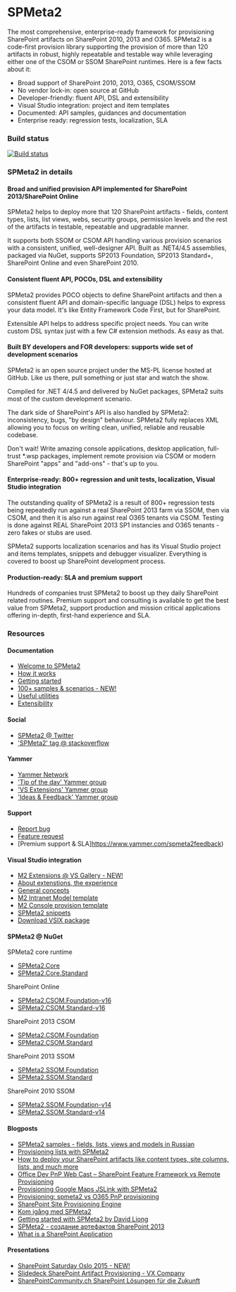 ﻿# SPMeta2

The most comprehensive, enterprise-ready framework for provisioning SharePoint artifacts on SharePoint 2010, 2013 and O365. SPMeta2 is a code-first provision library supporting the provision of more than 120 artifacts in robust, highly repeatable and testable way while leveraging either one of the CSOM or SSOM SharePoint runtimes. Here is a few facts about it:

* Broad support of SharePoint 2010, 2013, O365, CSOM/SSOM
* No vendor lock-in: open source at GitHub
* Developer-friendly: fluent API, DSL and extensibility
* Visual Studio integration: project and item templates
* Documented: API samples, guidances and documentation
* Enterprise ready: regression tests, localization, SLA

### Build status
[![Build status](https://ci.appveyor.com/api/projects/status/0ym3fts7hmrdjvy1?svg=true)](https://ci.appveyor.com/project/SubPointSupport/spmeta2)

### SPMeta2 in details

#### Broad and unified provision API implemented for SharePoint 2013/SharePoint Online
SPMeta2 helps to deploy more that 120 SharePoint artifacts - fields, content types, lists, list views, webs, security groups, permission levels and the rest of the artifacts in testable, repeatable and upgradable manner. 

It supports both SSOM or CSOM API handling various provision scenarios with a consistent, unified, well-designer API. Built as .NET4/4.5 assemblies, packaged via NuGet, supports SP2013 Foundation, SP2013 Standard+, SharePoint Online and even SharePoint 2010.

#### Consistent fluent API, POCOs, DSL and extensibility
SPMeta2 provides POCO objects to define SharePoint artifacts and then a consistent fluent API and domain-specific language (DSL) helps to express your data model. It's like Entity Framework Code First, but for SharePoint. 

Extensible API helps to address specific project needs. You can write custom DSL syntax just with a few C# extension methods. As easy as that.

#### Built BY developers and FOR developers: supports wide set of development scenarios
SPMeta2 is an open source project under the MS-PL license hosted at GitHub. Like us there, pull something or just star and watch the show.

Compiled for .NET 4/4.5 and delivered by NuGet packages, SPMeta2 suits most of the custom development scenario.

The dark side of SharePoint's API is also handled by SPMeta2: inconsistency, bugs, "by design" behaviour. SPMeta2 fully replaces XML allowing you to focus on writing clean, unified, reliable and reusable codebase. 

Don't wait! Write amazing console applications, desktop application, full-trust *.wsp packages, implement remote provision via CSOM or modern SharePoint "apps" and "add-ons" - that's up to you.

#### Enterprise-ready: 800+ regression and unit tests, localization, Visual Studio integration
The outstanding quality of SPMeta2 is a result of 800+ regression tests being repeatedly run against a real SharePoint 2013 farm via SSOM, then via CSOM, and then it is also run against real O365 tenants via CSOM. Testing is done against REAL SharePoint 2013 SP1 instancies and O365 tenants - zero fakes or stubs are used.

SPMeta2 supports localization scenarios and has its Visual Studio project and items templates, snippets and debugger visualizer. Everything is covered to boost up SharePoint development process.

#### Production-ready: SLA and premium support
Hundreds of companies trust SPMeta2 to boost up they daily SharePoint related routines. Premium support and consulting is available to get the best value from SPMeta2, support production and mission critical applications offering in-depth, first-hand experience and SLA. 

### Resources

#### Documentation
* [Welcome to SPMeta2](http://docs.subpointsolutions.com/spmeta2/)
* [How it works](http://docs.subpointsolutions.com/spmeta2/basics/getting-started/) 
* [Getting started](http://docs.subpointsolutions.com/spmeta2/basics/getting-started/)
* [100+ samples & scenarios - NEW!](http://docs.subpointsolutions.com/spmeta2/scenarios/)
* [Useful utilities](http://docs.subpointsolutions.com/spmeta2/utils/)
* [Extensibility](http://docs.subpointsolutions.com/spmeta2/extensibility/)

#### Social
* [SPMeta2 @ Twitter](http://twitter.com/spmeta2)
* ['SPMeta2' tag @ stackoverflow](http://stackoverflow.com/search?q=spmeta2)

#### Yammer
* [Yammer Network](http://docs.subpointsolutions.com/spmeta2/)
* ['Tip of the day' Yammer group](https://www.yammer.com/spmeta2feedback/#/threads/inGroup?type=in_group&feedId=5963084)
* ['VS Extensions' Yammer group](https://www.yammer.com/spmeta2feedback/#/threads/inGroup?type=in_group&feedId=6192273)
* ['Ideas & Feedback' Yammer group](https://www.yammer.com/spmeta2feedback/#/threads/inGroup?type=in_group&feedId=4881224)

#### Support
* [Report bug](https://www.yammer.com/spmeta2feedback)
* [Feature request](https://www.yammer.com/spmeta2feedback) 
* [Premium support & SLA]https://www.yammer.com/spmeta2feedback)

#### Visual Studio integration

* [M2 Extensions @ VS Gallery - NEW!](https://visualstudiogallery.msdn.microsoft.com/364a867c-5b39-447b-88b8-afb093b75b93)
* [About extenstions, the experience](https://github.com/SubPointSolutions/spmeta2-vsixextensions/wiki)
* [General concepts](https://github.com/SubPointSolutions/spmeta2-vsixextensions/wiki/General-concepts)
* [M2 Intranet Model template](https://github.com/SubPointSolutions/spmeta2-vsixextensions/wiki/M2-Intranet-Model-project)
* [M2 Console provision template](https://github.com/SubPointSolutions/spmeta2-vsixextensions/wiki/M2-Console-Provision-project)
* [SPMeta2 snippets](https://github.com/SubPointSolutions/spmeta2-vsixextensions/wiki/M2-Snippets)
* [Download VSIX package](https://github.com/SubPointSolutions/spmeta2-vsixextensions/tree/master/Releases)

#### SPMeta2 @ NuGet
SPMeta2 core runtime
* [SPMeta2.Core](https://www.nuget.org/packages/SPMeta2.Core/)
* [SPMeta2.Core.Standard](https://www.nuget.org/packages/SPMeta2.Core.Standard/)

SharePoint Online
* [SPMeta2.CSOM.Foundation-v16](https://www.nuget.org/packages/SPMeta2.CSOM.Foundation-v16/)
* [SPMeta2.CSOM.Standard-v16](https://www.nuget.org/packages/SPMeta2.CSOM.Standard-v16/)

SharePoint 2013 CSOM
* [SPMeta2.CSOM.Foundation](https://www.nuget.org/packages/SPMeta2.CSOM.Foundation/)
* [SPMeta2.CSOM.Standard](https://www.nuget.org/packages/SPMeta2.CSOM.Standard/)

SharePoint 2013 SSOM
* [SPMeta2.SSOM.Foundation](https://www.nuget.org/packages/SPMeta2.SSOM.Foundation/)
* [SPMeta2.SSOM.Standard](https://www.nuget.org/packages/SPMeta2.SSOM.Standard/)

SharePoint 2010 SSOM
* [SPMeta2.SSOM.Foundation-v14](https://www.nuget.org/packages/SPMeta2.SSOM.Foundation-v14/)
* [SPMeta2.SSOM.Standard-v14](https://www.nuget.org/packages/SPMeta2.SSOM.Standard-v14/)

#### Blogposts
* [SPMeta2 samples - fields, lists, views and models in Russian](http://www.dzsoft.ru/post/spmeta2-samples)
* [Provisioning lists with SPMeta2](http://oleksiionsoftware.com/post/spmeta2-provisioning-lists)
* [How to deploy your SharePoint artifacts like content types, site columns, lists, and much more](http://rolandoldengarm.com/index.php/2016/06/24/how-to-deploy-your-sharepoint-artifacts-like-content-types-site-columns-lists-and-much-more/)
* [Office Dev PnP Web Cast – SharePoint Feature Framework vs Remote Provisioning](http://dev.office.com/blogs/feature-framework-vs-remote-provisioning)
* [Provisioning Google Maps JSLink with SPMeta2](http://chuvash.eu/2015/12/15/provisioning-google-maps-jslink-with-spmeta2/)
* [Provisioning: spmeta2 vs O365 PnP provisioning](http://blog.repsaj.nl/index.php/2015/05/o365-provisioning-spmeta2-vs-o365-pnp-provisioning/)
* [SharePoint Site Provisioning Engine](http://wp.sjkp.dk/sharepoint-site-provisioning-engine/)
* [Kom igång med SPMeta2](http://chuvash.eu/2015/09/17/kom-igang-med-spmeta2/)
* [Getting started with SPMeta2 by David Liong](https://davidliong.wordpress.com/2015/09/03/spmeta2/)
* [SPMeta2 - создание артeфактов SharePoint 2013](http://blog.cibpoint.ru/post/spmeta2-sharepoint2013-codebase-artifacts-provision/)
* [What is a SharePoint Application](http://chuvash.eu/2015/10/14/what-is-a-sharepoint-application/)

#### Presentations
* [SharePoint Saturday Oslo 2015 - NEW!](http://yuriburger.net/2015/10/17/slidedeck-sharepoint-saturday-oslo-2015-now-available/)
* [Slidedeck SharePoint Artifact Provisioning - VX Company](http://www.werkenbijvxcompany.nl/wp-content/uploads/2015/05/Provisioning-SharePoint-Artifacts-Blog.pdf)
* [SharePointCommunity.ch SharePoint Lösungen für die Zukunft](http://www.slideshare.net/fiddich1/sharepointcommunitych-sharepoint-lsungen-fr-die-zukunft)

